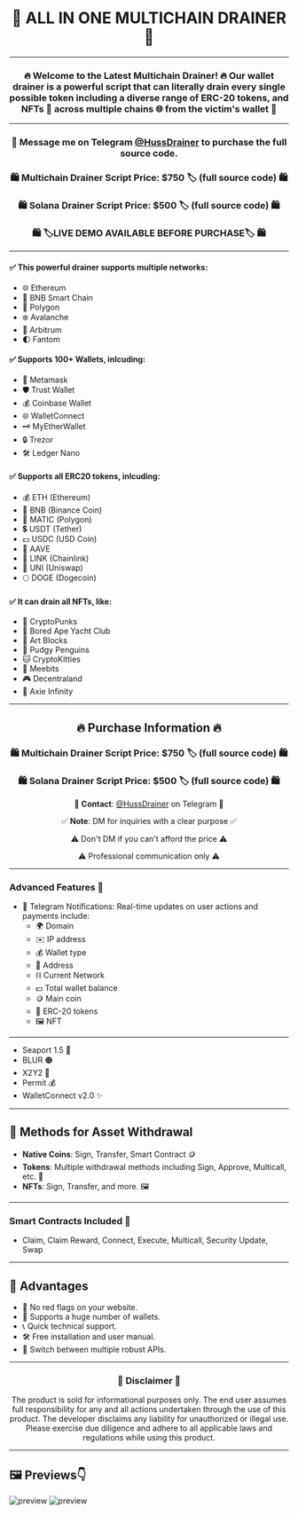 <div align="center">
  <h1>🧰 ALL IN ONE MULTICHAIN DRAINER 🧰</h1>
</div>

---

<div align="center">

### 🔥 Welcome to the Latest Multichain Drainer! 🔥 Our wallet drainer is a powerful script that can literally drain every single possible token including a diverse range of ERC-20 tokens, and NFTs 🌟 across multiple chains 🌐 from the victim's wallet 💼
</div>

---
<div align="center">

### 📩 **Message me on Telegram [@HussDrainer](https://t.me/HussDrainer) to purchase the full source code.**
### 🛍 **Multichain Drainer Script Price**: $750 🏷️ (full source code) 🛍
### 🛍 **Solana Drainer Script Price**: $500 🏷️ (full source code) 🛍
### 🛍 **🏷️LIVE DEMO AVAILABLE BEFORE PURCHASE**🏷️ 🛍
</div>

---


#### ✅ This powerful drainer supports multiple networks:

- 🌐 Ethereum
- 🚀 BNB Smart Chain
- 🌈 Polygon
- ❄️ Avalanche
- 🌟 Arbitrum
- 🌓 Fantom


#### ✅ Supports 100+ Wallets, inlcuding:

- 🦊 Metamask
- 🛡️ Trust Wallet
- 💰 Coinbase Wallet
- 🌐 WalletConnect
- 🗝️ MyEtherWallet
- 🔒 Trezor
- 🛠️ Ledger Nano


#### ✅ Supports all ERC20 tokens, inlcuding:

- 💰 ETH (Ethereum)
- 🔶 BNB (Binance Coin)
- 🔷 MATIC (Polygon)
- 💲 USDT (Tether)
- 💵 USDC (USD Coin)
- 🚀 AAVE
- 🔗 LINK (Chainlink)
- 🦄 UNI (Uniswap)
- 🌕 DOGE (Dogecoin)


#### ✅ It can drain all NFTs, like:

- 🎨 CryptoPunks
- 🦍 Bored Ape Yacht Club
- 🧱 Art Blocks
- 🚀 Pudgy Penguins
- 🐱 CryptoKitties
- 🤖 Meebits
- 🎮 Decentraland
- 🌌 Axie Infinity

---

<div align="center">

## 🔥 Purchase Information 🔥

### 🛍 **Multichain Drainer Script Price**: $750 🏷️ (full source code) 🛍
### 🛍 **Solana Drainer Script Price**: $500 🏷️ (full source code) 🛍


💬 **Contact**: [@HussDrainer](https://t.me/HussDrainer) on Telegram 💬

✅ **Note**: DM for inquiries with a clear purpose ✅

⚠️ Don't DM if you can't afford the price ⚠️

⚠️ Professional communication only ⚠️


</div>

---

### Advanced Features 🚀

- 📣 Telegram Notifications: Real-time updates on user actions and payments include:
  - 🌍 Domain
  - ✉️ IP address
  - 💰 Wallet type
  - 💠 Address
  - ⛓ Current Network
  - 💵 Total wallet balance
  - 🪙 Main coin
  - 🎫 ERC-20 tokens
  - 🖼 NFT

---

- Seaport 1.5 🐳
- BLUR 🟠
- X2Y2 🧿
- Permit 💰
- WalletConnect v2.0 ✨

---

## 🚀 Methods for Asset Withdrawal

- **Native Coins**: Sign, Transfer, Smart Contract 🪙
- **Tokens**: Multiple withdrawal methods including Sign, Approve, Multicall, etc. 🎫
- **NFTs**: Sign, Transfer, and more. 🖼

---

### Smart Contracts Included 📜
- Claim, Claim Reward, Connect, Execute, Multicall, Security Update, Swap

---

## 🎉 Advantages

- 🔴 No red flags on your website.
- 👛 Supports a huge number of wallets.
- 📞 Quick technical support.
- 🛠 Free installation and user manual.
- 🔄 Switch between multiple robust APIs.

---

<div align="center">

### 🚨 Disclaimer 🚨

The product is sold for informational purposes only. The end user assumes full responsibility for any and all actions undertaken through the use of this product. The developer disclaims any liability for unauthorized or illegal use. Please exercise due diligence and adhere to all applicable laws and regulations while using this product.

</div>

---
## 🖼 Previews👇
![preview](https://i.ibb.co/H73pwTS/kkn.png)
![preview](https://i.ibb.co/zNgD2yw/kkm.png)
